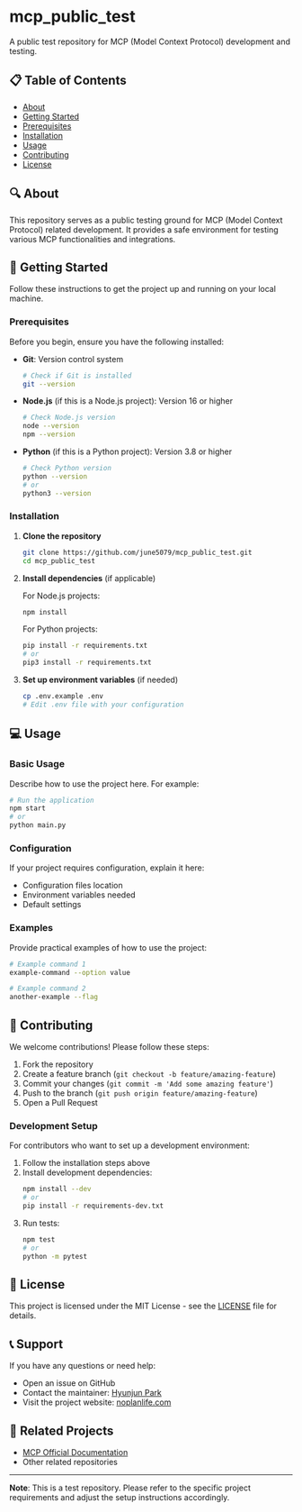 # mcp_public_test

A public test repository for MCP (Model Context Protocol) development and testing.

## 📋 Table of Contents

- [About](#about)
- [Getting Started](#getting-started)
- [Prerequisites](#prerequisites)
- [Installation](#installation)
- [Usage](#usage)
- [Contributing](#contributing)
- [License](#license)

## 🔍 About

This repository serves as a public testing ground for MCP (Model Context Protocol) related development. It provides a safe environment for testing various MCP functionalities and integrations.

## 🚀 Getting Started

Follow these instructions to get the project up and running on your local machine.

### Prerequisites

Before you begin, ensure you have the following installed:

- **Git**: Version control system
  ```bash
  # Check if Git is installed
  git --version
  ```

- **Node.js** (if this is a Node.js project): Version 16 or higher
  ```bash
  # Check Node.js version
  node --version
  npm --version
  ```

- **Python** (if this is a Python project): Version 3.8 or higher
  ```bash
  # Check Python version
  python --version
  # or
  python3 --version
  ```

### Installation

1. **Clone the repository**
   ```bash
   git clone https://github.com/june5079/mcp_public_test.git
   cd mcp_public_test
   ```

2. **Install dependencies** (if applicable)
   
   For Node.js projects:
   ```bash
   npm install
   ```
   
   For Python projects:
   ```bash
   pip install -r requirements.txt
   # or
   pip3 install -r requirements.txt
   ```

3. **Set up environment variables** (if needed)
   ```bash
   cp .env.example .env
   # Edit .env file with your configuration
   ```

## 💻 Usage

### Basic Usage

Describe how to use the project here. For example:

```bash
# Run the application
npm start
# or
python main.py
```

### Configuration

If your project requires configuration, explain it here:

- Configuration files location
- Environment variables needed
- Default settings

### Examples

Provide practical examples of how to use the project:

```bash
# Example command 1
example-command --option value

# Example command 2
another-example --flag
```

## 🤝 Contributing

We welcome contributions! Please follow these steps:

1. Fork the repository
2. Create a feature branch (`git checkout -b feature/amazing-feature`)
3. Commit your changes (`git commit -m 'Add some amazing feature'`)
4. Push to the branch (`git push origin feature/amazing-feature`)
5. Open a Pull Request

### Development Setup

For contributors who want to set up a development environment:

1. Follow the installation steps above
2. Install development dependencies:
   ```bash
   npm install --dev
   # or
   pip install -r requirements-dev.txt
   ```
3. Run tests:
   ```bash
   npm test
   # or
   python -m pytest
   ```

## 📝 License

This project is licensed under the MIT License - see the [LICENSE](LICENSE) file for details.

## 📞 Support

If you have any questions or need help:

- Open an issue on GitHub
- Contact the maintainer: [Hyunjun Park](https://github.com/june5079)
- Visit the project website: [noplanlife.com](https://noplanlife.com)

## 🔗 Related Projects

- [MCP Official Documentation](https://github.com/modelcontextprotocol)
- Other related repositories

---

**Note**: This is a test repository. Please refer to the specific project requirements and adjust the setup instructions accordingly.